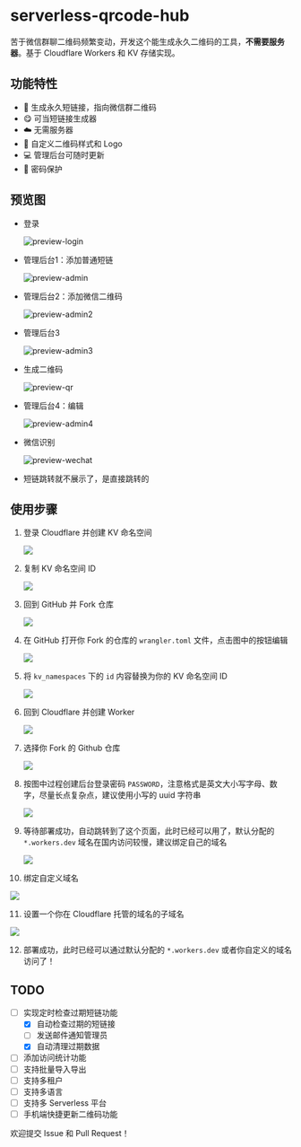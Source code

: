 # serverless-qrcode-hub

苦于微信群聊二维码频繁变动，开发这个能生成永久二维码的工具，**不需要服务器**。基于 Cloudflare Workers 和 KV 存储实现。

## 功能特性

- 🔗 生成永久短链接，指向微信群二维码
- 😋 可当短链接生成器
- ☁️ 无需服务器
- 🎨 自定义二维码样式和 Logo
- 💻 管理后台可随时更新
- 🔐 密码保护

## 预览图

- 登录

  ![preview-login](./images/preview-login.png)

- 管理后台1：添加普通短链

  ![preview-admin](./images/preview-admin.png)

- 管理后台2：添加微信二维码

  ![preview-admin2](./images/preview-admin2.png)

- 管理后台3

  ![preview-admin3](./images/preview-admin3.png)

- 生成二维码

  ![preview-qr](./images/preview-qr.png)

- 管理后台4：编辑

  ![preview-admin4](./images/preview-admin4.png)

- 微信识别

  ![preview-wechat](./images/preview-wechat.jpg)
  
- 短链跳转就不展示了，是直接跳转的

## 使用步骤

1. 登录 Cloudflare 并创建 KV 命名空间

   ![](./images/1.jpg)

2. 复制 KV 命名空间 ID

   ![](./images/2.jpg)

3. 回到 GitHub 并 Fork 仓库

   ![](./images/3.png)

4. 在 GitHub 打开你 Fork 的仓库的 `wrangler.toml` 文件，点击图中的按钮编辑

   ![](./images/4.jpg)

5. 将 `kv_namespaces` 下的 `id` 内容替换为你的 KV 命名空间 ID

   ![](./images/5.jpg)

6. 回到 Cloudflare 并创建 Worker

   ![](./images/6.jpg)

7. 选择你 Fork 的 Github 仓库

   ![](./images/7.jpg)

8. 按图中过程创建后台登录密码 `PASSWORD`，注意格式是英文大小写字母、数字，尽量长点复杂点，建议使用小写的 uuid 字符串

   ![](./images/8.jpg)

9. 等待部署成功，自动跳转到了这个页面，此时已经可以用了，默认分配的 `*.workers.dev` 域名在国内访问较慢，建议绑定自己的域名

   ![](./images/9.jpg)

10. 绑定自定义域名

   ![](./images/10.jpg)

11. 设置一个你在 Cloudflare 托管的域名的子域名 

   ![](./images/11.jpg)

12. 部署成功，此时已经可以通过默认分配的 `*.workers.dev` 或者你自定义的域名访问了！

## TODO

- [ ] 实现定时检查过期短链功能
  - [x] 自动检查过期的短链接
  - [ ] 发送邮件通知管理员
  - [x] 自动清理过期数据
- [ ] 添加访问统计功能
- [ ] 支持批量导入导出
- [ ] 支持多租户
- [ ] 支持多语言
- [ ] 支持多 Serverless 平台
- [ ] 手机端快捷更新二维码功能

欢迎提交 Issue 和 Pull Request！
